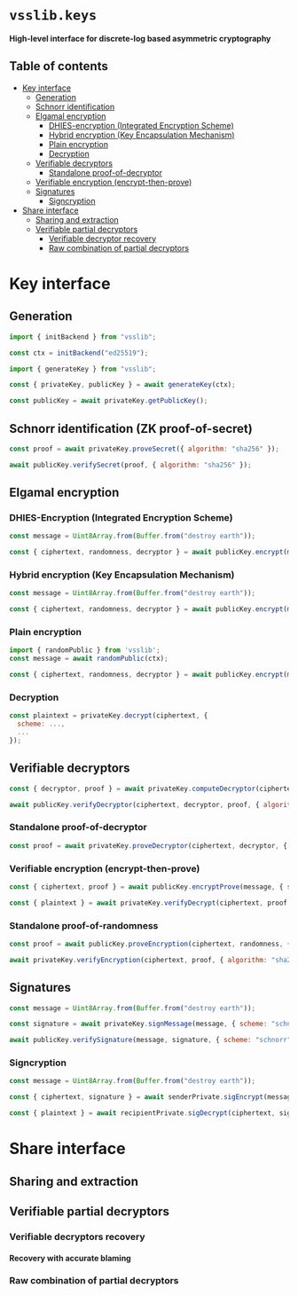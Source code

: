 # `vsslib.keys`

**High-level interface for discrete-log based asymmetric cryptography**

## Table of contents

* [Key interface](#key-interface)
  * [Generation](#generation)
  * [Schnorr identification](#schnorr-identification)
  * [Elgamal encryption](#elgamal-encryption)
    * [DHIES-encryption (Integrated Encryption Scheme)](#dhies-encryption)
    * [Hybrid encryption (Key Encapsulation Mechanism)](#hybrid-encryption)
    * [Plain encryption](#plain-encryption)
    * [Decryption](#decryption)
  * [Verifiable decryptors](#verifiable-decryptors)
    * [Standalone proof-of-decryptor](#standalone-proof-of-decryptor)
  * [Verifiable encryption (encrypt-then-prove)](#verifiable-encryption)
  * [Signatures](#signatures)
    * [Signcryption](#signcryption)
* [Share interface](#share-interface)
  * [Sharing and extraction](#sharing-and-extraction)
  * [Verifiable partial decryptors](#verifiable-partial-decryptors)
    * [Verifiable decryptor recovery](#verifiable-decryptor-recovery)
    * [Raw combination of partial decryptors](#raw-combination-of-partial-decryptors)

# Key interface

## Generation

```js
import { initBackend } from "vsslib";

const ctx = initBackend("ed25519");
```

```js
import { generateKey } from "vsslib";

const { privateKey, publicKey } = await generateKey(ctx);
```

```js
const publicKey = await privateKey.getPublicKey();
```

## <a name="schnorr-identification"></a>Schnorr identification (ZK proof-of-secret)

```js
const proof = await privateKey.proveSecret({ algorithm: "sha256" });
```

```js
await publicKey.verifySecret(proof, { algorithm: "sha256" });
```

## Elgamal encryption

### <a name="dhies-encryption"></a>DHIES-Encryption (Integrated Encryption Scheme)

```js
const message = Uint8Array.from(Buffer.from("destroy earth"));
```

```js
const { ciphertext, randomness, decryptor } = await publicKey.encrypt(message, { scheme: "dhies", algorithm: "sha256", mode: "aes-256-cbc" });
```


### <a name="hybrid-encryption"></a>Hybrid encryption (Key Encapsulation Mechanism)

```js
const message = Uint8Array.from(Buffer.from("destroy earth"));
```

```js
const { ciphertext, randomness, decryptor } = await publicKey.encrypt(message, { scheme: "hybrid", mode: "aes-256-cbc" });
```

### <a name="plain-encryption"></a>Plain encryption

```js
import { randomPublic } from 'vsslib';
const message = await randomPublic(ctx);
```

```js
const { ciphertext, randomness, decryptor } = await publicKey.encrypt(message, { scheme: "plain" });
```

### Decryption

```js
const plaintext = privateKey.decrypt(ciphertext, {
  scheme: ...,
  ...
});
```

## Verifiable decryptors

```js
const { decryptor, proof } = await privateKey.computeDecryptor(ciphertext, { algorithm: "sha256" });
```

```js
await publicKey.verifyDecryptor(ciphertext, decryptor, proof, { algorithm: "sha256" });
```

### <a name="standalone-proof-of-decryptor"></a>Standalone proof-of-decryptor


```js
const proof = await privateKey.proveDecryptor(ciphertext, decryptor, { algorithm: "sha256" })
```

### <a name="verifiable-encryption"></a>Verifiable encryption (encrypt-then-prove)

```js
const { ciphertext, proof } = await publicKey.encryptProve(message, { scheme: "dhies" })
```

```js
const { plaintext } = await privateKey.verifyDecrypt(ciphertext, proof, { scheme: "dhies" })
```

### Standalone proof-of-randomness

```js
const proof = await publicKey.proveEncryption(ciphertext, randomness, { algorithm: "sha256" });
```

```js
await privateKey.verifyEncryption(ciphertext, proof, { algorithm: "sha256" });
```

## Signatures

```js
const message = Uint8Array.from(Buffer.from("destroy earth"));
```

```js
const signature = await privateKey.signMessage(message, { scheme: "schnorr", algorithm: "sha256" });
```

```js
await publicKey.verifySignature(message, signature, { scheme: "schnorr", algorithm: "sha256" });
```

### Signcryption

```js
const message = Uint8Array.from(Buffer.from("destroy earth"));
```

```js
const { ciphertext, signature } = await senderPrivate.sigEncrypt(message, recipientPublic, { encScheme: "hybrid", sigScheme: "schnorr" });
```

```js
const { plaintext } = await recipientPrivate.sigDecrypt(ciphertext, signature, senderPublic, { encScheme: "hybrid", sigScheme: "schnorr" });
```

# Share interface

## Sharing and extraction

## Verifiable partial decryptors

### Verifiable decryptors recovery

#### Recovery with accurate blaming

### Raw combination of partial decryptors
